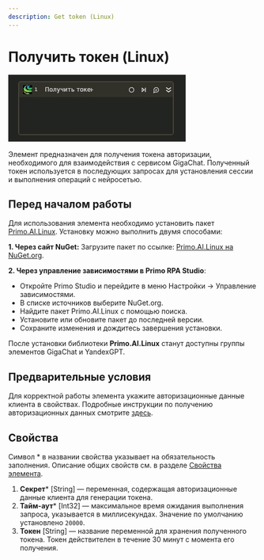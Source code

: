 ```yaml
---
description: Get token (Linux)
---
```


# Получить токен (Linux)


 ![](<../../../../../.gitbook/assets1/linux-items-extra/poluchittoken.png>)


Элемент предназначен для получения токена авторизации, необходимого для взаимодействия с сервисом GigaChat. Полученный токен используется в последующих запросах для установления сессии и выполнения операций с нейросетью.

## Перед началом работы

Для использования элемента необходимо установить пакет [Primo.AI.Linux](https://www.nuget.org/packages/Primo.AI.Linux). Установку можно выполнить двумя способами:

**1. Через сайт NuGet:**
   Загрузите пакет по ссылке: [Primo.AI.Linux на NuGet.org](https://www.nuget.org/packages/Primo.AI.Linux).

**2. Через управление зависимостями в Primo RPA Studio**:

   - Откройте Primo Studio и перейдите в меню Настройки → Управление зависимостями.
   - В списке источников выберите NuGet.org.
   - Найдите пакет Primo.AI.Linux с помощью поиска.
   - Установите или обновите пакет до последней версии.
   - Сохраните изменения и дождитесь завершения установки.

После установки библиотеки **Primo.AI.Linux** станут доступны группы элементов GigaChat и YandexGPT.


## Предварительные условия

Для корректной работы элемента укажите авторизационные данные клиента в свойствах. Подробные инструкции по получению авторизационных данных смотрите [здесь](https://docs.primo-rpa.ru/primo-rpa/primo-studio/settings/ai#gigachat).

## Свойства

Символ * в названии свойства указывает на обязательность заполнения. Описание общих свойств см. в разделе [Свойства элемента](https://docs.primo-rpa.ru/primo-rpa/primo-studio/process/elements#svoistva-elementa).

1. **Секрет*** [String] — переменная, содержащая авторизационные данные клиента для генерации токена.  
1. **Тайм-аут*** [Int32] — максимальное время ожидания выполнения запроса, указывается в миллисекундах. Значение по умолчанию установлено `20000`.  
1. **Токен** [String] — название переменной для хранения полученного токена. Токен действителен в течение 30 минут с момента его получения.

